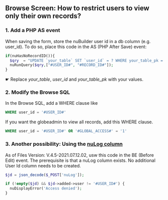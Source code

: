 ## Browse Screen: How to restrict users to view only their own records?

### 1. Add a PHP AS event

When saving the form, store the nuBuilder user id in a db column (e.g. user_id).
To do so, place this code in the AS (PHP After Save) event:

```php
if(nuHasNoRecordID()){
  $qry  = "UPDATE `your_table` SET `user_id` = ? WHERE your_table_pk = ?";
  nuRunQuery($qry,["#USER_ID#", "#RECORD_ID#"]); 
}
```

☛ Replace *your_table*, *user_id* and *your_table_pk* with your values.


### 2. Modify the Browse SQL

In the Browse SQL, add a WHERE clause like

```sql
WHERE user_id = '#USER_ID#'
```

If you want the globeadmin to view all records, add this WHERE clause.

```sql
WHERE user_id = '#USER_ID#' OR '#GLOBAL_ACCESS#' = '1'
```

### 3. Another possibility: Using the [nuLog column](https://wiki.nubuilder.net/nubuilderforte/index.php/Logging_Activity)

As of Files Version: V.4.5-2021.07.12.02, usw this code in the BE (Before Edit) event.
The prerequisite is that a nuLog column exists. No additional User Id column needs to be created.

```php
$jd = json_decode($_POST['nuLog']);

if (!empty($jd) && $jd->added->user != '#USER_ID#') {
  nuDisplayError('Access denied');
}
```

